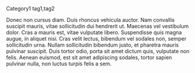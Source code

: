 Category1
tag1,tag2

Donec non cursus diam. Duis rhoncus vehicula auctor. Nam convallis suscipit mauris, vitae sollicitudin dui hendrerit ut. Maecenas vel vestibulum dolor. Cras a mauris est, vitae vulputate libero. Suspendisse quis magna augue, in aliquet nisi. Cras velit lectus, bibendum vel sodales non, semper sollicitudin urna. Nullam sollicitudin bibendum justo, et pharetra mauris pulvinar suscipit. Duis tortor odio, porta sit amet dictum quis, vulputate non felis. Aenean euismod, est sit amet adipiscing sodales, tortor sapien pulvinar nulla, non luctus turpis felis a sem.